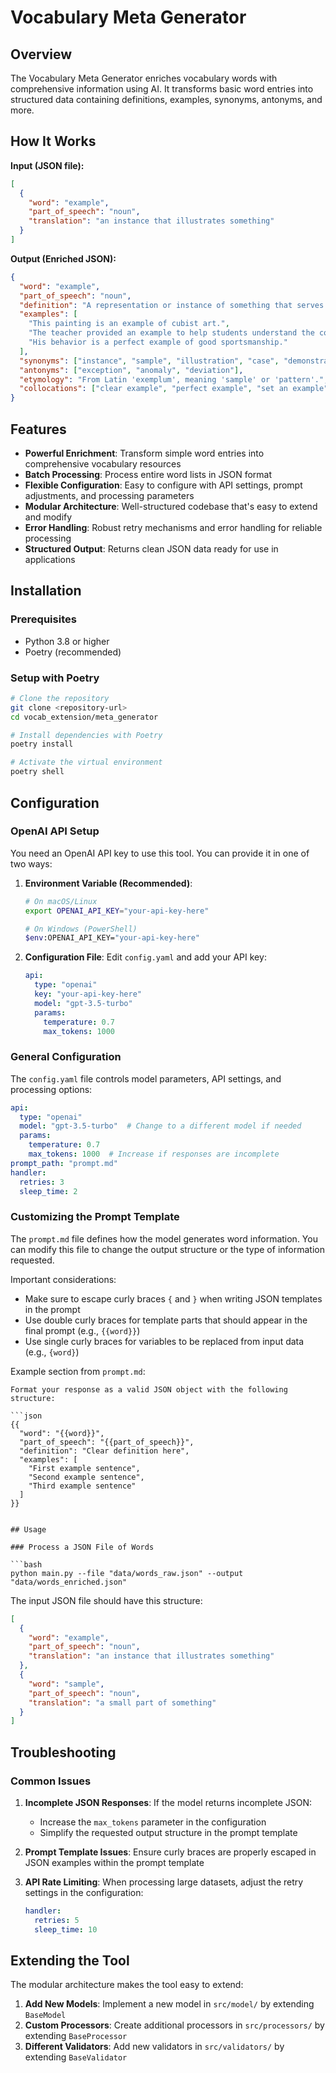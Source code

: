 # Vocabulary Meta Generator

## Overview

The Vocabulary Meta Generator enriches vocabulary words with comprehensive information using AI. It transforms basic word entries into structured data containing definitions, examples, synonyms, antonyms, and more.

## How It Works

**Input (JSON file):**
```json
[
  {
    "word": "example",
    "part_of_speech": "noun",
    "translation": "an instance that illustrates something"
  }
]
```

**Output (Enriched JSON):**
```json
{
  "word": "example",
  "part_of_speech": "noun",
  "definition": "A representation or instance of something that serves to illustrate a concept or principle.",
  "examples": [
    "This painting is an example of cubist art.",
    "The teacher provided an example to help students understand the concept.",
    "His behavior is a perfect example of good sportsmanship."
  ],
  "synonyms": ["instance", "sample", "illustration", "case", "demonstration"],
  "antonyms": ["exception", "anomaly", "deviation"],
  "etymology": "From Latin 'exemplum', meaning 'sample' or 'pattern'.",
  "collocations": ["clear example", "perfect example", "set an example", "follow the example of", "give an example"]
}
```

## Features

- **Powerful Enrichment**: Transform simple word entries into comprehensive vocabulary resources
- **Batch Processing**: Process entire word lists in JSON format
- **Flexible Configuration**: Easy to configure with API settings, prompt adjustments, and processing parameters
- **Modular Architecture**: Well-structured codebase that's easy to extend and modify
- **Error Handling**: Robust retry mechanisms and error handling for reliable processing
- **Structured Output**: Returns clean JSON data ready for use in applications

## Installation

### Prerequisites

- Python 3.8 or higher
- Poetry (recommended)

### Setup with Poetry

```bash
# Clone the repository
git clone <repository-url>
cd vocab_extension/meta_generator

# Install dependencies with Poetry
poetry install

# Activate the virtual environment
poetry shell
```

## Configuration

### OpenAI API Setup

You need an OpenAI API key to use this tool. You can provide it in one of two ways:

1. **Environment Variable (Recommended)**:
   ```bash
   # On macOS/Linux
   export OPENAI_API_KEY="your-api-key-here"
   
   # On Windows (PowerShell)
   $env:OPENAI_API_KEY="your-api-key-here"
   ```

2. **Configuration File**:
   Edit `config.yaml` and add your API key:
   ```yaml
   api:
     type: "openai"
     key: "your-api-key-here"
     model: "gpt-3.5-turbo"
     params:
       temperature: 0.7
       max_tokens: 1000
   ```

### General Configuration

The `config.yaml` file controls model parameters, API settings, and processing options:

```yaml
api:
  type: "openai"
  model: "gpt-3.5-turbo"  # Change to a different model if needed
  params:
    temperature: 0.7
    max_tokens: 1000  # Increase if responses are incomplete
prompt_path: "prompt.md"
handler:
  retries: 3
  sleep_time: 2
```

### Customizing the Prompt Template

The `prompt.md` file defines how the model generates word information. You can modify this file to change the output structure or the type of information requested.

Important considerations:
- Make sure to escape curly braces `{` and `}` when writing JSON templates in the prompt
- Use double curly braces for template parts that should appear in the final prompt (e.g., `{{word}}`)
- Use single curly braces for variables to be replaced from input data (e.g., `{word}`)

Example section from `prompt.md`:
```
Format your response as a valid JSON object with the following structure:

```json
{{
  "word": "{{word}}",
  "part_of_speech": "{{part_of_speech}}",
  "definition": "Clear definition here",
  "examples": [
    "First example sentence",
    "Second example sentence",
    "Third example sentence"
  ]
}}
```
```

## Usage

### Process a JSON File of Words

```bash
python main.py --file "data/words_raw.json" --output "data/words_enriched.json"
```

The input JSON file should have this structure:
```json
[
  {
    "word": "example",
    "part_of_speech": "noun",
    "translation": "an instance that illustrates something"
  },
  {
    "word": "sample",
    "part_of_speech": "noun",
    "translation": "a small part of something"
  }
]
```

## Troubleshooting

### Common Issues

1. **Incomplete JSON Responses**: If the model returns incomplete JSON:
   - Increase the `max_tokens` parameter in the configuration
   - Simplify the requested output structure in the prompt template

2. **Prompt Template Issues**: Ensure curly braces are properly escaped in JSON examples within the prompt template

3. **API Rate Limiting**: When processing large datasets, adjust the retry settings in the configuration:
   ```yaml
   handler:
     retries: 5
     sleep_time: 10
   ```

## Extending the Tool

The modular architecture makes the tool easy to extend:

1. **Add New Models**: Implement a new model in `src/model/` by extending `BaseModel`
2. **Custom Processors**: Create additional processors in `src/processors/` by extending `BaseProcessor`
3. **Different Validators**: Add new validators in `src/validators/` by extending `BaseValidator`